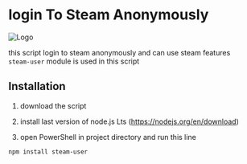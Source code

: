 # login To Steam Anonymously

![Logo](https://community.cloudflare.steamstatic.com/public/shared/images/header/logo_steam.svg?t=962016)

this script login to steam anonymously and can use steam features <br />
```steam-user``` module is used in this script
## Installation 

1. download the script

2. install last version of node.js Lts (https://nodejs.org/en/download)
3. open PowerShell in project directory and run this line

```bash
npm install steam-user
```
